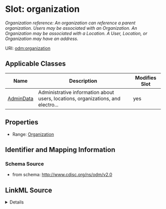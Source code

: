 # Slot: organization


_Organization reference: An organization can reference a parent organization. Users may be associated with an Organization. An Organization may be associated with a Location. A User, Location, or Organization may have an address._



URI: [odm:organization](http://www.cdisc.org/ns/odm/v2.0/organization)



<!-- no inheritance hierarchy -->




## Applicable Classes

| Name | Description | Modifies Slot |
| --- | --- | --- |
[AdminData](AdminData.md) | Administrative information about users, locations, organizations, and electro... |  yes  |







## Properties

* Range: [Organization](Organization.md)





## Identifier and Mapping Information







### Schema Source


* from schema: http://www.cdisc.org/ns/odm/v2.0




## LinkML Source

<details>
```yaml
name: organization
description: 'Organization reference: An organization can reference a parent organization.
  Users may be associated with an Organization. An Organization may be associated
  with a Location. A User, Location, or Organization may have an address.'
from_schema: http://www.cdisc.org/ns/odm/v2.0
rank: 1000
alias: organization
domain_of:
- AdminData
range: Organization

```
</details>